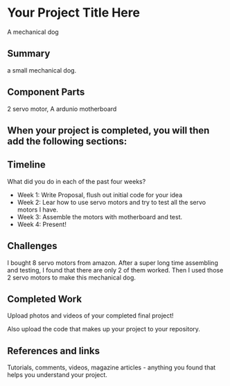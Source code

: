 # Your Project Title Here

A mechanical dog

## Summary

a small mechanical dog.

## Component Parts

2 servo motor, A ardunio motherboard

## When your project is completed, you will then add the following sections:

## Timeline

What did you do in each of the past four weeks?

- Week 1: Write Proposal, flush out initial code for your idea
- Week 2: Lear how to use servo motors and try to test all the servo motors I have.
- Week 3: Assemble the motors with motherboard and test.
- Week 4: Present!
 
## Challenges

I bought 8 servo motors from amazon. After a super long time assembling and testing, I found that there are only 2 of them worked. Then I used those 2 servo motors to make this mechanical dog.

## Completed Work

Upload photos and videos of your completed final project!

Also upload the code that makes up your project to your repository.

## References and links

Tutorials, comments, videos, magazine articles - anything you found that helps you understand your project.
